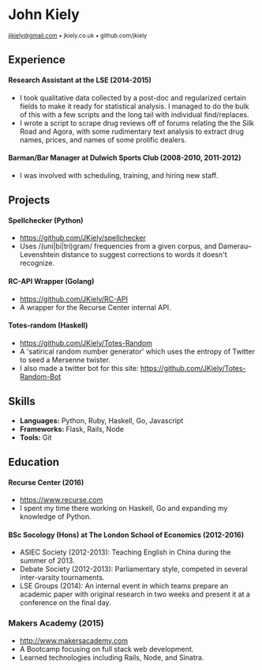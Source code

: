 John Kiely
==========

<sub>jjkiely@gmail.com • jkiely.co.uk • github.com/jkiely </sub>

Experience
----------

#### Research Assistant at the LSE (2014-2015)

-   I took qualitative data collected by a post-doc and regularized
    certain fields to make it ready for statistical analysis. I managed
    to do the bulk of this with a few scripts and the long tail with
    individual find/replaces.
-   I wrote a script to scrape drug reviews off of forums relating the
    the Silk Road and Agora, with some rudimentary text analysis to
    extract drug names, prices, and names of some prolific dealers.

#### Barman/Bar Manager at Dulwich Sports Club (2008-2010, 2011-2012)

-   I was involved with scheduling, training, and hiring new staff.

Projects
--------

#### Spellchecker (Python)

-   https://github.com/JKiely/spellchecker
-   Uses /(uni|bi|tri)gram/ frequencies from a given corpus, and
    Damerau–Levenshtein distance to suggest corrections to words it
    doesn't recognize.

#### RC-API Wrapper (Golang)

-   https://github.com/JKiely/RC-API
-   A wrapper for the Recurse Center internal API.

#### Totes-random (Haskell)

-   https://github.com/JKiely/Totes-Random
-   A 'satirical random number generator' which uses the entropy of
    Twitter to seed a Mersenne twister.
-   I also made a twitter bot for this site:
    https://github.com/JKiely/Totes-Random-Bot

Skills
------

-   **Languages:** Python, Ruby, Haskell, Go, Javascript
-   **Frameworks:** Flask, Rails, Node
-   **Tools:** Git

Education
---------

#### Recurse Center (2016)

-   https://www.recurse.com
-   I spent my time there working on Haskell, Go and expanding my
    knowledge of Python.

#### BSc Socology (Hons) at The London School of Economics (2012-2016)

-   ASIEC Society (2012-2013): Teaching English in China during the
    summer of 2013.
-   Debate Society (2012-2013): Parliamentary style, competed in several
    inter-varsity tournaments.
-   LSE Groups (2014): An internal event in which teams prepare an
    academic paper with original research in two weeks and present it at
    a conference on the final day.

### Makers Academy (2015)

-   http://www.makersacademy.com
-   A Bootcamp focusing on full stack web development.
-   Learned technologies including Rails, Node, and Sinatra.

